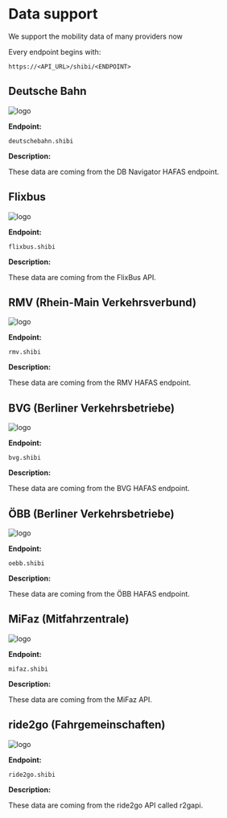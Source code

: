 # Data support

We support the mobility data of many providers now

Every endpoint begins with:

``https://<API_URL>/shibi/<ENDPOINT>``

## Deutsche Bahn

![logo](https://upload.wikimedia.org/wikipedia/commons/thumb/d/d5/Deutsche_Bahn_AG-Logo.svg/357px-Deutsche_Bahn_AG-Logo.svg.png)

**Endpoint:**

``deutschebahn.shibi``

**Description:**

These data are coming from the DB Navigator HAFAS endpoint.


## Flixbus

![logo](https://upload.wikimedia.org/wikipedia/commons/thumb/9/9e/Flixbus_201x_logo.svg/500px-Flixbus_201x_logo.svg.png)

**Endpoint:**

``flixbus.shibi``

**Description:**

These data are coming from the FlixBus API.

## RMV (Rhein-Main Verkehrsverbund)

![logo](https://upload.wikimedia.org/wikipedia/commons/thumb/0/0d/Rhein-Main-Verkehrsverbund_logo.svg/400px-Rhein-Main-Verkehrsverbund_logo.svg.png)

**Endpoint:**

``rmv.shibi``

**Description:**

These data are coming from the RMV HAFAS endpoint.

## BVG (Berliner Verkehrsbetriebe)

![logo](https://upload.wikimedia.org/wikipedia/commons/thumb/d/d4/Bvg-logo.svg/200px-Bvg-logo.svg.png)

**Endpoint:**

``bvg.shibi``

**Description:**

These data are coming from the BVG HAFAS endpoint.

## ÖBB (Berliner Verkehrsbetriebe)

![logo](https://upload.wikimedia.org/wikipedia/commons/thumb/5/5e/Logo_ÖBB.svg/500px-Logo_ÖBB.svg.png)

**Endpoint:**

``oebb.shibi``

**Description:**

These data are coming from the ÖBB HAFAS endpoint.

## MiFaz (Mitfahrzentrale)

![logo](https://www.mifaz.de/static/icons/logo.svg)

**Endpoint:**

``mifaz.shibi``

**Description:**

These data are coming from the MiFaz API.

## ride2go (Fahrgemeinschaften)

![logo](https://avatars1.githubusercontent.com/u/63668570?s=200&v=4)

**Endpoint:**

``ride2go.shibi``

**Description:**

These data are coming from the ride2go API called r2gapi.

